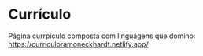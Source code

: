 # Currículo
Página currpiculo composta com linguágens que domino: 
https://curriculoramoneckhardt.netlify.app/

